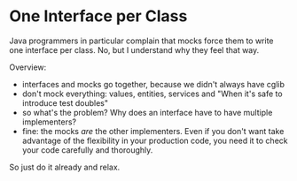 # One Interface per Class

Java programmers in particular complain that mocks force them to write one interface per class. No, but I understand why they feel that way.

Overview:

* interfaces and mocks go together, because we didn't always have cglib
* don't mock everything: values, entities, services and "When it's safe to introduce test doubles"
* so what's the problem? Why does an interface have to have multiple implementers?
* fine: the mocks *are* the other implementers. Even if you don't want take advantage of the flexibility in your production code, you need it to check your code carefully and thoroughly.

So just do it already and relax.

